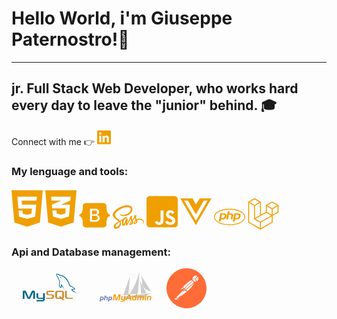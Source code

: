   <h1>
        Hello World, i'm <strong>Giuseppe Paternostro</strong>!👋
    </h1>
    <hr>
    <h2>
        jr. Full Stack Web Developer, who works hard every day to leave the "junior" behind. 🎓
    </h2>
    <div>
        <span>Connect with me 👉</span>
        <a href="https://www.linkedin.com/in/giuseppe-paternostro/"><svg aria-hidden="true" focusable="false" data-prefix="fab" data-icon="linkedin" class="svg-inline--fa fa-linkedin fa-w-14" width="22px" role="img" xmlns="http://www.w3.org/2000/svg" viewBox="0 0 448 512"><path fill="#EF9F00" d="M416 32H31.9C14.3 32 0 46.5 0 64.3v383.4C0 465.5 14.3 480 31.9 480H416c17.6 0 32-14.5 32-32.3V64.3c0-17.8-14.4-32.3-32-32.3zM135.4 416H69V202.2h66.5V416zm-33.2-243c-21.3 0-38.5-17.3-38.5-38.5S80.9 96 102.2 96c21.2 0 38.5 17.3 38.5 38.5 0 21.3-17.2 38.5-38.5 38.5zm282.1 243h-66.4V312c0-24.8-.5-56.7-34.5-56.7-34.6 0-39.9 27-39.9 54.9V416h-66.4V202.2h63.7v29.2h.9c8.9-16.8 30.6-34.5 62.9-34.5 67.2 0 79.7 44.3 79.7 101.9V416z"></path></svg></a>
    </div>
    <div>
        <h3>
            My lenguage and tools:
        </h3>
        <p>
            <svg aria-hidden="true" focusable="false" data-prefix="fab" width="50px" data-icon="html5" class="svg-inline--fa fa-html5 fa-w-12" role="img" xmlns="http://www.w3.org/2000/svg" viewBox="0 0 384 512"><path fill="#EF9F00" d="M0 32l34.9 395.8L191.5 480l157.6-52.2L384 32H0zm308.2 127.9H124.4l4.1 49.4h175.6l-13.6 148.4-97.9 27v.3h-1.1l-98.7-27.3-6-75.8h47.7L138 320l53.5 14.5 53.7-14.5 6-62.2H84.3L71.5 112.2h241.1l-4.4 47.7z"></path></svg>
            <svg aria-hidden="true" focusable="false" data-prefix="fab" width="50px" data-icon="css3-alt" class="svg-inline--fa fa-css3-alt fa-w-12" role="img" xmlns="http://www.w3.org/2000/svg" viewBox="0 0 384 512"><path fill="#EF9F00" d="M0 32l34.9 395.8L192 480l157.1-52.2L384 32H0zm313.1 80l-4.8 47.3L193 208.6l-.3.1h111.5l-12.8 146.6-98.2 28.7-98.8-29.2-6.4-73.9h48.9l3.2 38.3 52.6 13.3 54.7-15.4 3.7-61.6-166.3-.5v-.1l-.2.1-3.6-46.3L193.1 162l6.5-2.7H76.7L70.9 112h242.2z"></path></svg>
            <svg aria-hidden="true" focusable="false" data-prefix="fab" width="50px" data-icon="bootstrap" class="svg-inline--fa fa-bootstrap fa-w-18" role="img" xmlns="http://www.w3.org/2000/svg" viewBox="0 0 576 512"><path fill="#EF9F00" d="M333.5,201.4c0-22.1-15.6-34.3-43-34.3h-50.4v71.2h42.5C315.4,238.2,333.5,225,333.5,201.4z M517,188.6 c-9.5-30.9-10.9-68.8-9.8-98.1c1.1-30.5-22.7-58.5-54.7-58.5H123.7c-32.1,0-55.8,28.1-54.7,58.5c1,29.3-0.3,67.2-9.8,98.1 c-9.6,31-25.7,50.6-52.2,53.1v28.5c26.4,2.5,42.6,22.1,52.2,53.1c9.5,30.9,10.9,68.8,9.8,98.1c-1.1,30.5,22.7,58.5,54.7,58.5h328.7 c32.1,0,55.8-28.1,54.7-58.5c-1-29.3,0.3-67.2,9.8-98.1c9.6-31,25.7-50.6,52.1-53.1v-28.5C542.7,239.2,526.5,219.6,517,188.6z M300.2,375.1h-97.9V136.8h97.4c43.3,0,71.7,23.4,71.7,59.4c0,25.3-19.1,47.9-43.5,51.8v1.3c33.2,3.6,55.5,26.6,55.5,58.3 C383.4,349.7,352.1,375.1,300.2,375.1z M290.2,266.4h-50.1v78.4h52.3c34.2,0,52.3-13.7,52.3-39.5 C344.7,279.6,326.1,266.4,290.2,266.4z"></path></svg>
            <svg aria-hidden="true" focusable="false" data-prefix="fab" width="50px" data-icon="sass" class="svg-inline--fa fa-sass fa-w-20" role="img" xmlns="http://www.w3.org/2000/svg" viewBox="0 0 640 512"><path fill="#EF9F00" d="M301.84 378.92c-.3.6-.6 1.08 0 0zm249.13-87a131.16 131.16 0 0 0-58 13.5c-5.9-11.9-12-22.3-13-30.1-1.2-9.1-2.5-14.5-1.1-25.3s7.7-26.1 7.6-27.2-1.4-6.6-14.3-6.7-24 2.5-25.29 5.9a122.83 122.83 0 0 0-5.3 19.1c-2.3 11.7-25.79 53.5-39.09 75.3-4.4-8.5-8.1-16-8.9-22-1.2-9.1-2.5-14.5-1.1-25.3s7.7-26.1 7.6-27.2-1.4-6.6-14.29-6.7-24 2.5-25.3 5.9-2.7 11.4-5.3 19.1-33.89 77.3-42.08 95.4c-4.2 9.2-7.8 16.6-10.4 21.6-.4.8-.7 1.3-.9 1.7.3-.5.5-1 .5-.8-2.2 4.3-3.5 6.7-3.5 6.7v.1c-1.7 3.2-3.6 6.1-4.5 6.1-.6 0-1.9-8.4.3-19.9 4.7-24.2 15.8-61.8 15.7-63.1-.1-.7 2.1-7.2-7.3-10.7-9.1-3.3-12.4 2.2-13.2 2.2s-1.4 2-1.4 2 10.1-42.4-19.39-42.4c-18.4 0-44 20.2-56.58 38.5-7.9 4.3-25 13.6-43 23.5-6.9 3.8-14 7.7-20.7 11.4-.5-.5-.9-1-1.4-1.5-35.79-38.2-101.87-65.2-99.07-116.5 1-18.7 7.5-67.8 127.07-127.4 98-48.8 176.35-35.4 189.84-5.6 19.4 42.5-41.89 121.6-143.66 133-38.79 4.3-59.18-10.7-64.28-16.3-5.3-5.9-6.1-6.2-8.1-5.1-3.3 1.8-1.2 7 0 10.1 3 7.9 15.5 21.9 36.79 28.9 18.7 6.1 64.18 9.5 119.17-11.8 61.78-23.8 109.87-90.1 95.77-145.6C386.52 18.32 293-.18 204.57 31.22c-52.69 18.7-109.67 48.1-150.66 86.4-48.69 45.6-56.48 85.3-53.28 101.9 11.39 58.9 92.57 97.3 125.06 125.7-1.6.9-3.1 1.7-4.5 2.5-16.29 8.1-78.18 40.5-93.67 74.7-17.5 38.8 2.9 66.6 16.29 70.4 41.79 11.6 84.58-9.3 107.57-43.6s20.2-79.1 9.6-99.5c-.1-.3-.3-.5-.4-.8 4.2-2.5 8.5-5 12.8-7.5 8.29-4.9 16.39-9.4 23.49-13.3-4 10.8-6.9 23.8-8.4 42.6-1.8 22 7.3 50.5 19.1 61.7 5.2 4.9 11.49 5 15.39 5 13.8 0 20-11.4 26.89-25 8.5-16.6 16-35.9 16-35.9s-9.4 52.2 16.3 52.2c9.39 0 18.79-12.1 23-18.3v.1s.2-.4.7-1.2c1-1.5 1.5-2.4 1.5-2.4v-.3c3.8-6.5 12.1-21.4 24.59-46 16.2-31.8 31.69-71.5 31.69-71.5a201.24 201.24 0 0 0 6.2 25.8c2.8 9.5 8.7 19.9 13.4 30-3.8 5.2-6.1 8.2-6.1 8.2a.31.31 0 0 0 .1.2c-3 4-6.4 8.3-9.9 12.5-12.79 15.2-28 32.6-30 37.6-2.4 5.9-1.8 10.3 2.8 13.7 3.4 2.6 9.4 3 15.69 2.5 11.5-.8 19.6-3.6 23.5-5.4a82.2 82.2 0 0 0 20.19-10.6c12.5-9.2 20.1-22.4 19.4-39.8-.4-9.6-3.5-19.2-7.3-28.2 1.1-1.6 2.3-3.3 3.4-5C434.8 301.72 450.1 270 450.1 270a201.24 201.24 0 0 0 6.2 25.8c2.4 8.1 7.09 17 11.39 25.7-18.59 15.1-30.09 32.6-34.09 44.1-7.4 21.3-1.6 30.9 9.3 33.1 4.9 1 11.9-1.3 17.1-3.5a79.46 79.46 0 0 0 21.59-11.1c12.5-9.2 24.59-22.1 23.79-39.6-.3-7.9-2.5-15.8-5.4-23.4 15.7-6.6 36.09-10.2 62.09-7.2 55.68 6.5 66.58 41.3 64.48 55.8s-13.8 22.6-17.7 25-5.1 3.3-4.8 5.1c.5 2.6 2.3 2.5 5.6 1.9 4.6-.8 29.19-11.8 30.29-38.7 1.6-34-31.09-71.4-89-71.1zm-429.18 144.7c-18.39 20.1-44.19 27.7-55.28 21.3C54.61 451 59.31 421.42 82 400c13.8-13 31.59-25 43.39-32.4 2.7-1.6 6.6-4 11.4-6.9.8-.5 1.2-.7 1.2-.7.9-.6 1.9-1.1 2.9-1.7 8.29 30.4.3 57.2-19.1 78.3zm134.36-91.4c-6.4 15.7-19.89 55.7-28.09 53.6-7-1.8-11.3-32.3-1.4-62.3 5-15.1 15.6-33.1 21.9-40.1 10.09-11.3 21.19-14.9 23.79-10.4 3.5 5.9-12.2 49.4-16.2 59.2zm111 53c-2.7 1.4-5.2 2.3-6.4 1.6-.9-.5 1.1-2.4 1.1-2.4s13.9-14.9 19.4-21.7c3.2-4 6.9-8.7 10.89-13.9 0 .5.1 1 .1 1.6-.13 17.9-17.32 30-25.12 34.8zm85.58-19.5c-2-1.4-1.7-6.1 5-20.7 2.6-5.7 8.59-15.3 19-24.5a36.18 36.18 0 0 1 1.9 10.8c-.1 22.5-16.2 30.9-25.89 34.4z"></path></svg>
            <svg aria-hidden="true" focusable="false" data-prefix="fab" width="50px" data-icon="js-square" class="svg-inline--fa fa-js-square fa-w-14" role="img" xmlns="http://www.w3.org/2000/svg" viewBox="0 0 448 512"><path fill="#EF9F00" d="M400 32H48C21.5 32 0 53.5 0 80v352c0 26.5 21.5 48 48 48h352c26.5 0 48-21.5 48-48V80c0-26.5-21.5-48-48-48zM243.8 381.4c0 43.6-25.6 63.5-62.9 63.5-33.7 0-53.2-17.4-63.2-38.5l34.3-20.7c6.6 11.7 12.6 21.6 27.1 21.6 13.8 0 22.6-5.4 22.6-26.5V237.7h42.1v143.7zm99.6 63.5c-39.1 0-64.4-18.6-76.7-43l34.3-19.8c9 14.7 20.8 25.6 41.5 25.6 17.4 0 28.6-8.7 28.6-20.8 0-14.4-11.4-19.5-30.7-28l-10.5-4.5c-30.4-12.9-50.5-29.2-50.5-63.5 0-31.6 24.1-55.6 61.6-55.6 26.8 0 46 9.3 59.8 33.7L368 290c-7.2-12.9-15-18-27.1-18-12.3 0-20.1 7.8-20.1 18 0 12.6 7.8 17.7 25.9 25.6l10.5 4.5c35.8 15.3 55.9 31 55.9 66.2 0 37.8-29.8 58.6-69.7 58.6z"></path></svg>
            <svg aria-hidden="true" focusable="false" data-prefix="fab" width="50px" data-icon="vuejs" class="svg-inline--fa fa-vuejs fa-w-14" role="img" xmlns="http://www.w3.org/2000/svg" viewBox="0 0 448 512"><path fill="#EF9F00" d="M356.9 64.3H280l-56 88.6-48-88.6H0L224 448 448 64.3h-91.1zm-301.2 32h53.8L224 294.5 338.4 96.3h53.8L224 384.5 55.7 96.3z"></path></svg>
            <svg aria-hidden="true" focusable="false" data-prefix="fab" width="50px" data-icon="php" class="svg-inline--fa fa-php fa-w-20" role="img" xmlns="http://www.w3.org/2000/svg" viewBox="0 0 640 512"><path fill="#EF9F00" d="M320 104.5c171.4 0 303.2 72.2 303.2 151.5S491.3 407.5 320 407.5c-171.4 0-303.2-72.2-303.2-151.5S148.7 104.5 320 104.5m0-16.8C143.3 87.7 0 163 0 256s143.3 168.3 320 168.3S640 349 640 256 496.7 87.7 320 87.7zM218.2 242.5c-7.9 40.5-35.8 36.3-70.1 36.3l13.7-70.6c38 0 63.8-4.1 56.4 34.3zM97.4 350.3h36.7l8.7-44.8c41.1 0 66.6 3 90.2-19.1 26.1-24 32.9-66.7 14.3-88.1-9.7-11.2-25.3-16.7-46.5-16.7h-70.7L97.4 350.3zm185.7-213.6h36.5l-8.7 44.8c31.5 0 60.7-2.3 74.8 10.7 14.8 13.6 7.7 31-8.3 113.1h-37c15.4-79.4 18.3-86 12.7-92-5.4-5.8-17.7-4.6-47.4-4.6l-18.8 96.6h-36.5l32.7-168.6zM505 242.5c-8 41.1-36.7 36.3-70.1 36.3l13.7-70.6c38.2 0 63.8-4.1 56.4 34.3zM384.2 350.3H421l8.7-44.8c43.2 0 67.1 2.5 90.2-19.1 26.1-24 32.9-66.7 14.3-88.1-9.7-11.2-25.3-16.7-46.5-16.7H417l-32.8 168.7z"></path></svg>
            <svg aria-hidden="true" focusable="false" data-prefix="fab" width="50px" data-icon="laravel" class="svg-inline--fa fa-laravel fa-w-16" role="img" xmlns="http://www.w3.org/2000/svg" viewBox="0 0 512 512"><path fill="#EF9F00" d="M504.4,115.83a5.72,5.72,0,0,0-.28-.68,8.52,8.52,0,0,0-.53-1.25,6,6,0,0,0-.54-.71,9.36,9.36,0,0,0-.72-.94c-.23-.22-.52-.4-.77-.6a8.84,8.84,0,0,0-.9-.68L404.4,55.55a8,8,0,0,0-8,0L300.12,111h0a8.07,8.07,0,0,0-.88.69,7.68,7.68,0,0,0-.78.6,8.23,8.23,0,0,0-.72.93c-.17.24-.39.45-.54.71a9.7,9.7,0,0,0-.52,1.25c-.08.23-.21.44-.28.68a8.08,8.08,0,0,0-.28,2.08V223.18l-80.22,46.19V63.44a7.8,7.8,0,0,0-.28-2.09c-.06-.24-.2-.45-.28-.68a8.35,8.35,0,0,0-.52-1.24c-.14-.26-.37-.47-.54-.72a9.36,9.36,0,0,0-.72-.94,9.46,9.46,0,0,0-.78-.6,9.8,9.8,0,0,0-.88-.68h0L115.61,1.07a8,8,0,0,0-8,0L11.34,56.49h0a6.52,6.52,0,0,0-.88.69,7.81,7.81,0,0,0-.79.6,8.15,8.15,0,0,0-.71.93c-.18.25-.4.46-.55.72a7.88,7.88,0,0,0-.51,1.24,6.46,6.46,0,0,0-.29.67,8.18,8.18,0,0,0-.28,2.1v329.7a8,8,0,0,0,4,6.95l192.5,110.84a8.83,8.83,0,0,0,1.33.54c.21.08.41.2.63.26a7.92,7.92,0,0,0,4.1,0c.2-.05.37-.16.55-.22a8.6,8.6,0,0,0,1.4-.58L404.4,400.09a8,8,0,0,0,4-6.95V287.88l92.24-53.11a8,8,0,0,0,4-7V117.92A8.63,8.63,0,0,0,504.4,115.83ZM111.6,17.28h0l80.19,46.15-80.2,46.18L31.41,63.44Zm88.25,60V278.6l-46.53,26.79-33.69,19.4V123.5l46.53-26.79Zm0,412.78L23.37,388.5V77.32L57.06,96.7l46.52,26.8V338.68a6.94,6.94,0,0,0,.12.9,8,8,0,0,0,.16,1.18h0a5.92,5.92,0,0,0,.38.9,6.38,6.38,0,0,0,.42,1v0a8.54,8.54,0,0,0,.6.78,7.62,7.62,0,0,0,.66.84l0,0c.23.22.52.38.77.58a8.93,8.93,0,0,0,.86.66l0,0,0,0,92.19,52.18Zm8-106.17-80.06-45.32,84.09-48.41,92.26-53.11,80.13,46.13-58.8,33.56Zm184.52,4.57L215.88,490.11V397.8L346.6,323.2l45.77-26.15Zm0-119.13L358.68,250l-46.53-26.79V131.79l33.69,19.4L392.37,178Zm8-105.28-80.2-46.17,80.2-46.16,80.18,46.15Zm8,105.28V178L455,151.19l33.68-19.4v91.39h0Z"></path></svg>
        </p>
    </div>
    <div>
        <h3>
            Api and Database management:
        </h3>
        <p>
            <svg xmlns="http://www.w3.org/2000/svg" width="120" height="60" viewBox="0 0 9.252 4.626"><g transform="matrix(.037376 0 0 .037376 1.069994 -1.319339)" fill-rule="evenodd"><path d="M8.504 128.215h5.8v-22.977l9.058 20.033c1.026 2.408 2.5 3.3 5.354 3.3s4.24-.893 5.3-3.3l9.013-20.033v22.977h5.845v-22.977c0-2.23-.893-3.303-2.767-3.883-4.417-1.338-7.362-.178-8.7 2.81l-8.878 19.81-8.567-19.81c-1.294-2.988-4.284-4.148-8.745-2.81-1.83.58-2.722 1.652-2.722 3.883l-.001 22.977zm45.198-18.694h5.845v12.627c-.044.713.223 2.32 3.4 2.363 1.65.045 12.582 0 12.67 0v-15.08h5.845v20.658c0 5.086-6.3 6.2-9.236 6.246h-18.38v-3.88h18.427c3.748-.402 3.302-2.275 3.302-2.9v-1.518h-12.36c-5.756-.045-9.46-2.588-9.503-5.488v-13.03zm125.374-14.635c-3.568-.09-6.336.268-8.656 1.25-.668.27-1.74.27-1.828 1.116.357.355.4.936.713 1.428.535.893 1.473 2.096 2.32 2.72.938.715 1.875 1.428 2.855 2.053 1.74 1.07 3.703 1.695 5.398 2.766.982.625 1.963 1.428 2.945 2.098.5.357.803.938 1.428 1.16v-.135c-.312-.4-.402-.98-.713-1.428-.447-.445-.893-.848-1.34-1.293-1.293-1.74-2.9-3.258-4.64-4.506-1.428-.982-4.55-2.32-5.13-3.97l-.088-.09c.98-.09 2.14-.447 3.078-.715 1.518-.4 2.9-.312 4.46-.713.715-.18 1.428-.402 2.143-.625v-.4c-.803-.803-1.383-1.874-2.23-2.632-2.275-1.963-4.775-3.882-7.363-5.488-1.383-.892-3.168-1.473-4.64-2.23-.537-.268-1.428-.402-1.74-.848-.805-.98-1.25-2.275-1.83-3.436-1.293-2.454-2.543-5.175-3.658-7.763-.803-1.74-1.295-3.48-2.275-5.086-4.596-7.585-9.594-12.18-17.268-16.687-1.65-.937-3.613-1.34-5.7-1.83l-3.346-.18c-.715-.312-1.428-1.16-2.053-1.562-2.543-1.606-9.102-5.086-10.977-.49-1.205 2.9 1.785 5.755 2.8 7.228.76 1.026 1.74 2.186 2.277 3.346.3.758.4 1.562.713 2.365.713 1.963 1.383 4.15 2.32 5.98.5.937 1.025 1.92 1.65 2.767.357.49.982.714 1.115 1.517-.625.893-.668 2.23-1.025 3.347-1.607 5.042-.982 11.288 1.293 14.99.715 1.115 2.4 3.57 4.686 2.632 2.008-.803 1.56-3.346 2.14-5.577.135-.535.045-.892.312-1.25v.09l1.83 3.703c1.383 2.186 3.793 4.462 5.8 5.98 1.07.803 1.918 2.187 3.256 2.677v-.135h-.088c-.268-.4-.67-.58-1.027-.892-.803-.803-1.695-1.785-2.32-2.677-1.873-2.498-3.523-5.265-4.996-8.12-.715-1.383-1.34-2.9-1.918-4.283-.27-.536-.27-1.34-.715-1.606-.67.98-1.65 1.83-2.143 3.034-.848 1.918-.936 4.283-1.248 6.737-.18.045-.1 0-.18.09-1.426-.356-1.918-1.83-2.453-3.078-1.338-3.168-1.562-8.254-.402-11.913.312-.937 1.652-3.882 1.117-4.774-.27-.848-1.16-1.338-1.652-2.008-.58-.848-1.203-1.918-1.605-2.855-1.07-2.5-1.605-5.265-2.766-7.764-.537-1.16-1.473-2.365-2.232-3.435-.848-1.205-1.783-2.053-2.453-3.48-.223-.49-.535-1.294-.178-1.83.088-.357.268-.49.623-.58.58-.49 2.232.134 2.812.4 1.65.67 3.033 1.294 4.416 2.23.625.446 1.295 1.294 2.098 1.518h.938c1.428.312 3.033.09 4.37.49 2.365.76 4.506 1.874 6.426 3.08 5.844 3.703 10.664 8.968 13.92 15.26.535 1.026.758 1.963 1.25 3.034.938 2.187 2.098 4.417 3.033 6.56.938 2.097 1.83 4.24 3.168 5.98.67.937 3.346 1.427 4.55 1.918.893.4 2.275.76 3.08 1.25 1.516.937 3.033 2.008 4.46 3.034.713.534 2.945 1.65 3.078 2.54zm-45.5-38.772a7.09 7.09 0 0 0-1.828.223v.09h.088c.357.714.982 1.205 1.428 1.83l1.027 2.142.088-.09c.625-.446.938-1.16.938-2.23-.268-.312-.312-.625-.535-.937-.268-.446-.848-.67-1.206-1.026z" fill="#00678c"/><path d="M85.916 128.215h16.776c1.963 0 3.838-.4 5.354-1.115 2.543-1.16 3.748-2.72 3.748-4.773v-4.283c0-1.65-1.383-3.213-4.148-4.283-1.428-.535-3.213-.848-4.953-.848h-7.05c-2.365 0-3.48-.715-3.793-2.275-.044-.178-.044-.357-.044-.535v-2.633c0-.135 0-.312.044-.49.312-1.205.937-1.518 3-1.74h17.177v-3.883h-16.33c-2.365 0-3.614.135-4.73.492-3.436 1.07-4.953 2.766-4.953 5.754v3.393c0 2.63 2.945 4.863 7.942 5.398.535.045 1.115.045 1.695.045h6.024c.223 0 .445 0 .623.045 1.83.178 2.633.49 3.168 1.158.357.357.447.67.447 1.072v3.39c0 .4-.268.938-.803 1.383s-1.385.758-2.5.803c-.223 0-.355.045-.58.045H85.916zm62.195-6.736c0 3.97 3 6.2 8.97 6.648.58.045 1.115.088 1.695.088h15.17v-3.88h-15.303c-3.393 0-4.686-.848-4.686-2.9v-20.078H148.1v20.123zm-32.615.177v-13.83c0-3.525 2.498-5.668 7.363-6.336.535-.045 1.07-.09 1.56-.09h11.064c.58 0 1.072.045 1.652.09 4.863.668 7.316 2.81 7.316 6.336v13.83c0 2.855-1.025 4.373-3.436 5.4l5.71 5.174h-6.736l-4.64-4.193-4.686.268h-6.246a13.66 13.66 0 0 1-3.391-.445c-3.7-1.028-5.53-2.99-5.53-6.204zm6.29-.31c0 .178.1.355.135.58.312 1.605 1.828 2.498 4.148 2.498h5.266l-4.818-4.373h6.736l4.238 3.838c.805-.447 1.295-1.072 1.473-1.875.045-.178.045-.4.045-.58v-13.252c0-.178 0-.355-.045-.535-.312-1.516-1.828-2.363-4.104-2.363h-8.79c-2.588 0-4.283 1.115-4.283 2.898z" fill="#ce8b2c"/></g></svg>
            <svg xmlns="http://www.w3.org/2000/svg" width="120" height="60"><g transform="matrix(.022172 0 0 .022172 16.871951 2.359016)"><path d="M2889.4 6.348l-2.04-4.07c-1-1-2.03-2.04-4.06-2.04l-4.08 1.03c-2.03 2.03-3.05 3.05-3.05 5.08l-86.52 1566.347 13.24-2.035 83.46-1523.702 99.75 163.88h-1.02c75.32 221.88 106.87 458.02 94.66 708.4l6.1 9.16 98.73 175.06 6.1 6.1c151.66 133.336 321.63 222.907 509.94 268.707l45.8 74.3 6.1 2.03 1.02-2.03L2887.33 35.75l2.04-29.52m-30.5 552.8c106.87 218.84 145.54 549.63 117.05 992.392l416.3-50.894zm948.6 961.85c42.74-5.086 70.22-14.246 82.44-27.476L1710.74 1759.06c1.02 90.586 41.73 161.836 121.12 212.723 21.37 15.27 43.77 26.465 64.12 33.6 19.34-22.387 40.72-38.676 66.17-53.946h1c228-138.422 566.94-159.8 1014.78-65.136l5.1 1c48.86 10.18 97.7 22.4 143.52 36.645 13.22 2.035 24.42-2.035 33.58-10.18 16.3-12.215 36.65-21.375 64.13-27.476v-1.02c72.27-128.25 169.97-222.906 292.12-284.996 84.48-41.727 182.2-69.215 291.1-79.395m-1046.33 39.696L2860.9 31.798c-144.53 557.77-376.6 1078.9-695.18 1562.37l595.44-33.582M2200.32 329.008l-4.07-2.04-4.07 1.02-2.04 5.08-82.44 1323.188 12.2-1.02 82.45-1322.17-2.04-4.06m-116 1298.75l87.53-1290.608-461.08 1330.308 373.55-39.7" fill="#ccc"/><path d="M2102.6 2057.953c-115.02 54.96-198.48 64.12-251.4 30.54-52.93-35.625-134.36-27.485-244.28 24.422m765.4-46.822c-21.37-7.125-44.78-12.2-69.2-14.25-49.87-4.066-109.93 15.27-180.16 57.004-70.23 42.746-154.7 59.035-255.48 49.87m1132.86-196.444c-484.5-99.742-833.6-76.336-1047.35 71.25m1352.7-23.406a220.58 220.58 0 0 0-69.22-14.254c-49.87-4.067-109.92 15.27-180.15 57.004-70.23 41.726-154.7 58-255.48 49.87M2655.3 341.218c-49.88-30.54-101.78-22.4-155.73 25.44-46.82-47.83-95.67-55.98-146.57-25.44m189.3-171c-50.9-30.53-100.76-18.32-151.66 36.64-49.88-54.96-100.76-67.17-151.66-36.64" fill="none" stroke="#ccc" stroke-linecap="round" stroke-linejoin="round" stroke-width="12"/><path d="M56.77 1763.86h134.915c40.538 0 70.305 11.54 89.303 34.615 19 23.08 25.153 55.242 18.485 96.488-2.734 16.92-7.612 32.45-14.637 46.593s-16.3 27.067-27.846 38.757c-13.718 14.068-29.074 24.148-46.078 30.23s-38.75 9.123-65.23 9.123H85.588l-14.952 92.515H.472zm61.252 55.105L94.4 1965.068h42.675c28.287 0 49.252-5.774 62.9-17.338 13.638-11.565 22.634-30.807 26.988-57.735 4.197-25.968 1.757-44.294-7.3-54.994-9.063-10.688-26.92-16.036-53.578-16.036H118m260.232-147.62h69.635l-14.952 92.515h61.95c39 0 66.012 7.4 81.076 22.157 15.07 14.776 19.952 38.58 14.643 71.433l-26.22 162.217h-70.7l24.954-154.4c2.84-17.552 1.465-29.488-4.124-35.815-5.6-6.32-17.284-9.487-35.07-9.487h-55.58l-32.274 199.7h-69.647l56.298-348.322m288.217 92.517H801.35c40.547 0 70.305 11.54 89.303 34.615 18.995 23.08 25.154 55.242 18.5 96.488-2.734 16.92-7.616 32.45-14.633 46.593-7.033 14.144-16.322 27.067-27.85 38.757-13.722 14.068-29.077 24.148-46.08 30.23s-38.745 9.123-65.235 9.123H695.26l-14.952 92.515h-70.16zm61.26 55.105l-23.613 146.103h42.675c28.286 0 49.248-5.774 62.9-17.338s22.642-30.807 26.995-57.735c4.194-25.968 1.758-44.294-7.304-54.994-9.063-10.688-26.92-16.036-53.568-16.036h-48.075" fill="#6c78af"/><path d="M1027.75 1597.324h134.947l59.28 323.87 163.973-323.87h134.433l-68.203 422.055h-90.096l60.562-328.745-165.335 328.745h-97.63l-62.092-332.2-44.47 332.2h-93.583l68.212-422.055m654.587 353.756h68.13l39.048-241.656h84.693l-48.747 301.634c-6.618 41.008-21.443 71.383-44.45 91.124-23 19.73-54.93 29.604-95.75 29.604h-166.08l10.15-62.788h151.5c16.257 0 29.365-3.8 39.322-11.4 9.944-7.604 16.1-18.6 18.427-33.034l.844-5.193h-74.965c-47.95 0-80.653-9.14-98.093-27.422-17.453-18.28-22.717-48.765-15.83-91.453l30.9-191.08h83.737l-29.87 184.764c-3.774 23.373-2.642 38.697 3.434 45.975 6.064 7.278 20.594 10.916 43.602 10.916m419.968-353.747h97.52l118.187 422.055H2215.74l-23.907-100.46h-189.955l-55.187 100.46h-97.532zm31.65 83.806l-90.18 162.444h130.218l-40.037-162.444m503.348 338.25h-162.696c-49.164 0-85.266-13.98-108.32-41.94-23.04-27.957-30.505-66.932-22.43-116.914 3.316-20.5 9.23-39.3 17.75-56.446s19.77-32.797 33.76-46.97c16.63-17.042 35.3-29.25 56.03-36.624s47.045-11.06 78.96-11.06h72.662l18.113-112.1h84.387zm-73.638-66.463l28.57-176.724h-51.222c-34.352 0-59.84 6.95-76.487 20.832-16.622 13.893-27.572 37.027-32.802 69.397-5.08 31.422-2.078 53.7 9.006 66.812s32.705 19.683 64.865 19.683h58.07m197.357-243.494h325.233c47.155 0 79.702 8.907 97.626 26.7 17.913 17.802 23.65 46.703 17.2 86.702L3169.3 2019.38h-85.33l30.043-185.926c3.7-22.795 2.56-37.83-3.384-45.115-5.966-7.278-20.018-10.92-42.18-10.92h-47.5l-39.107 241.962h-86.604l39.107-241.962h-98.978l-39.107 241.962h-85.33l50.102-309.956m628.62-35.225h-88.82l12.423-76.877h88.82zm-55.792 345.18h-88.822l50.1-309.956h88.82l-50.1 309.956m123.352-309.957h159.352c48.16 0 81.135 8.763 98.9 26.27 17.778 17.516 23.394 46.56 16.836 87.132l-31.76 196.555h-84.705l30.152-186.5c3.742-23.182 2.45-38.22-3.873-45.1-6.325-6.9-20.7-10.35-43.087-10.35h-68.117l-39.107 241.962h-84.693l50.1-309.956" fill="#f89c0e"/></g></svg>
            <svg xmlns="http://www.w3.org/2000/svg" width="64" height="64"><style><![CDATA[.C{fill:#ff6c37}.D{fill:#fff}]]></style><path d="M57.327 12.44a32 32 0 1 0-5.761 44.88c13.98-10.804 16.56-30.895 5.76-44.88z" class="C"/><path d="M42.793 20.388L29.3 33.988l-3.813-3.92c13.28-13.28 14.613-12.08 17.307-9.68z" class="D"/><path d="M29.3 34.36a.48.48 0 0 1-.32-.133l-3.84-3.84a.48.48 0 0 1 0-.667c13.093-13.093 14.88-12.48 17.973-9.68.105.084.164.212.16.347.02.13-.03.263-.133.347L29.647 34.228c-.095.087-.218.134-.347.133zm-3.147-4.293l3.147 3.147 12.8-12.8a2.88 2.88 0 0 0-3.787-.64c-2.32 1.04-6.053 4.213-12.16 10.293z" class="C"/><path d="M33.167 37.748l-3.68-3.76L42.98 20.654c3.627 3.547-1.76 9.467-9.813 17.093z" class="D"/><path d="M33.167 38.228a.56.56 0 0 1-.32-.133l-3.76-3.68a.56.56 0 0 1 0-.427c-.04-.112-.04-.235 0-.347L42.58 20.148c.195-.183.498-.183.693 0 .885.814 1.37 1.972 1.333 3.173 0 3.6-4.107 8.133-11.093 14.747a.56.56 0 0 1-.347.16zm-2.987-4.24L33.193 37c5.333-5.04 10.427-10.24 10.453-13.76a3.04 3.04 0 0 0-.693-2.053z" class="C"/><path d="M25.593 30.148l2.667 2.667a.16.16 0 0 1 0 .24l-5.627 1.2c-.233.05-.47-.062-.582-.272s-.07-.47.102-.635l3.28-3.253s.107 0 .16.053z" class="D"/><path d="M22.5 34.788a1.04 1.04 0 0 1-.88-.507c-.21-.397-.135-.886.187-1.2l3.253-3.28a.64.64 0 0 1 .853 0l2.667 2.667c.158.15.22.377.16.587s-.236.377-.453.427l-5.627 1.2zm2.987-4.053l-3.013 3.013 4.987-1.067zm.24-.24z" class="C"/><path d="M49.967 12.894c-1.93-1.862-4.962-1.94-6.986-.183s-2.37 4.773-.794 6.943 4.547 2.778 6.847 1.4l-3.627-3.627z" class="D"/><path d="M46.367 22.28a5.65 5.65 0 0 1-5.156-3.508c-.86-2.098-.384-4.506 1.2-6.118a5.71 5.71 0 0 1 8 0c.102.086.16.213.16.347a.46.46 0 0 1-.16.347l-4.32 4.08 3.28 3.227a.45.45 0 0 1 .133.4.48.48 0 0 1-.213.347 5.8 5.8 0 0 1-2.933.88zm0-10.347c-1.9.01-3.6 1.153-4.313 2.9s-.325 3.758 1.007 5.1c1.356 1.363 3.4 1.755 5.173.987l-3.147-3.147c-.105-.084-.164-.212-.16-.347.004-.125.062-.242.16-.32l4.16-4.187c-.827-.634-1.838-.98-2.88-.987z" class="C"/><path d="M50.047 12.974l-4.56 4.533 3.627 3.627a5.52 5.52 0 0 0 1.013-.747c1.976-2.1 1.94-5.368-.08-7.413z" class="D"/><path d="M49.033 21.534a.4.4 0 0 1-.32-.133l-3.627-3.627c-.105-.084-.164-.212-.16-.347.004-.125.062-.242.16-.32l4.533-4.453a.48.48 0 0 1 .8 0 5.6 5.6 0 0 1 0 8 4.88 4.88 0 0 1-1.067.853.43.43 0 0 1-.32.027zM46.1 17.428l3.013 3.013a5.12 5.12 0 0 0 .587-.48 4.72 4.72 0 0 0 1.387-3.333 4.58 4.58 0 0 0-1.147-3.04z" class="C"/><path d="M43.353 20.948c-.75-.704-1.917-.704-2.667 0L28.607 33l2 2.027 12.773-11.2c.395-.377.616-.9.61-1.446s-.236-1.065-.637-1.434z" class="D"/><path d="M30.5 35.508a.48.48 0 0 1-.32-.133l-2.027-2.027a.48.48 0 0 1 0-.667l12.08-12.027c.958-.956 2.51-.956 3.467 0 .48.48.74 1.135.72 1.813-.028.674-.326 1.308-.827 1.76l-12.773 11.2c-.093.066-.207.094-.32.08zM29.087 33l1.333 1.36 12.533-10.907c.31-.27.495-.656.507-1.067s-.15-.813-.453-1.093c-.583-.58-1.524-.58-2.107 0z" class="C"/><path d="M19.247 46.734a.27.27 0 0 0 0 .32l.533 2.32c.046.277-.087.553-.332.7a.65.65 0 0 1-.762-.077l-3.653-3.52L26.42 35h3.947l2.667 2.667a60.54 60.54 0 0 1-13.787 9.067z" class="D"/><path d="M19.007 50.654c-.302-.006-.6-.13-.8-.347l-3.493-3.493c-.105-.084-.164-.212-.16-.347.004-.125.062-.242.16-.32L26.18 34.654a.45.45 0 0 1 .24-.133h3.973a.48.48 0 0 1 .32 0l2.667 2.667c.103.095.153.235.133.373a.43.43 0 0 1-.16.347l-.213.187a65.33 65.33 0 0 1-13.68 8.773l.507 2.16a1.15 1.15 0 0 1-1.093 1.413zm-3.253-4.187L18.9 49.64a.16.16 0 0 0 .213 0 .16.16 0 0 0 0-.187l-.533-2.32c-.086-.343.08-.7.4-.853a65.56 65.56 0 0 0 13.333-8.587l-2.187-2.187h-3.573zm3.84.48z" class="C"/><path d="M12.287 49.214l2.667-2.667 4.107 4.107-6.533-.453c-.23-.017-.425-.18-.48-.406s.042-.46.24-.58z" class="D"/><path d="M19.14 51.054l-6.507-.453c-.386-.036-.718-.3-.854-.653s-.053-.772.214-1.054l2.667-2.667a.48.48 0 0 1 .667 0l4.08 4.08c.116.16.116.374 0 .533-.062.1-.156.175-.267.213zm-6.507-1.493l5.333.347-2.933-2.747z" class="C"/><path d="M30.74 35.322l-5.387.827 3.12-3.093z" class="D"/><path d="M25.353 36.654c-.183.005-.35-.1-.427-.267a.45.45 0 0 1 0-.533l3.093-3.12c.195-.183.498-.183.693 0L30.98 35a.45.45 0 0 1 0 .48.47.47 0 0 1-.373.347l-5.333.827zm3.12-2.907L26.74 35.48l2.987-.453z" class="C"/><path d="M30.74 35.32l-3.76.48a.48.48 0 0 1-.453-.8l1.947-1.947z" class="D"/><path d="M26.873 36.308c-.355-.003-.68-.197-.853-.507a.96.96 0 0 1 .16-1.147l1.947-1.947c.195-.183.498-.183.693 0l2.267 2.267a.48.48 0 0 1-.293.827l-3.733.48zm0-.987l2.827-.347-1.253-1.253-1.6 1.6zm23.2-19.28a.4.4 0 0 0-.507-.16.37.37 0 0 0-.186.22c-.03.095-.02.198.026.287.187.393.135.858-.133 1.2-.07.066-.1.157-.1.253a.38.38 0 0 0 .1.253.29.29 0 0 0 .213 0 .35.35 0 0 0 .347-.107 1.84 1.84 0 0 0 .24-1.947z" class="C"/></svg>
        </p>
    </div>
